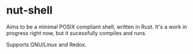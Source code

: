 # nut-shell

Aims to be a minimal POSIX compliant shell, written in Rust. It's a work in
progress right now, but it sucessfully compiles and runs.

Supports GNU/Linux and Redox.
